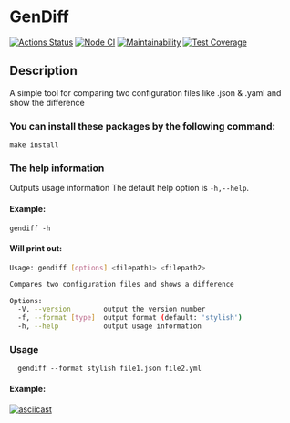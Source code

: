 # GenDiff
[![Actions Status](https://github.com/bdnvsy/frontend-project-lvl2/workflows/hexlet-check/badge.svg)](https://github.com/bdnvsy/frontend-project-lvl2/actions)
[![Node CI](https://github.com/bdnvsy/frontend-project-lvl2/workflows/Node%20CI/badge.svg)](https://github.com/bdnvsy/frontend-project-lvl2/actions)
[![Maintainability](https://api.codeclimate.com/v1/badges/de658115abbb5709561e/maintainability)](https://codeclimate.com/github/bdnvsy/frontend-project-lvl2/maintainability)
[![Test Coverage](https://api.codeclimate.com/v1/badges/de658115abbb5709561e/test_coverage)](https://codeclimate.com/github/bdnvsy/frontend-project-lvl2/test_coverage)



## Description

A simple tool for comparing two configuration files like .json & .yaml and show the difference

### You can install these packages by the following command:

``` 
make install
```

### The help information
Outputs usage information The default help option is `-h,--help`.
#### Example:
```
gendiff -h 
```
#### Will print out:

```bash
Usage: gendiff [options] <filepath1> <filepath2>

Compares two configuration files and shows a difference

Options:
  -V, --version        output the version number
  -f, --format [type]  output format (default: 'stylish')
  -h, --help           output usage information
```
### Usage
```
  gendiff --format stylish file1.json file2.yml
```
#### Example: 

[![asciicast](https://asciinema.org/a/iYnhibw9dd3jK6lNy0cFWgh1X.svg)](https://asciinema.org/a/iYnhibw9dd3jK6lNy0cFWgh1X)
